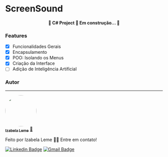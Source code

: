 # ScreenSound

<h4 align="center"> 
	🚧 C# Project 🚀 Em construção...  🚧
</h4>

### Features

- [x] Funcionalidades Gerais
- [x] Encapsulamento
- [x] POO: Isolando os Menus
- [x] Criação da Interface
- [ ] Adição de Inteligência Artificial

### Autor
---

<a href="https:linklinkedin/">
 <img style="border-radius: 50%;" src="linkimagem" width="100px;" alt=""/>
 <br />
 <sub><b>Izabela Leme</b></sub></a> <a href="https://linklinkedin" title="">🚀</a>


Feito por Izabela Leme 👋🏽 Entre em contato!

[![Linkedin Badge](https://img.shields.io/badge/-Izabela-blue?style=flat-square&logo=Linkedin&logoColor=white&link=https://linklinkedin/)](https://linklinkedin/) 
[![Gmail Badge](https://img.shields.io/badge/-izaleme00@gmail.com-c14438?style=flat-square&logo=Gmail&logoColor=white&link=mailto:izaleme00@gmail.com)](mailto:izaleme00@gmail.com)
